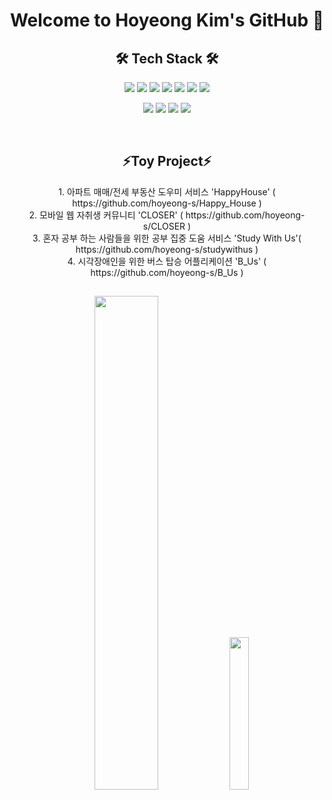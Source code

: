 <h1 align="center">Welcome to Hoyeong Kim's GitHub 👋</h1>

<h2 align="center"><b>🛠 Tech Stack 🛠</b></h2>
<p align="center">
<img src="https://img.shields.io/badge/Java-007396?style=flat-square&logo=JAVA&logoColor=white"/></a>
<img src="https://img.shields.io/badge/JavaScript-F7DF1E?style=flat-square&logo=JavaScript&logoColor=white"/></a>
<img src="https://img.shields.io/badge/MySQL-4479A1?style=flat-square&logo=MySQL&logoColor=white"/></a>
<img src="https://img.shields.io/badge/SpringBoot-6DB33F?style=flat-square&logo=SpringBoot&logoColor=white"/></a>
<img src="https://img.shields.io/badge/Amazon AWS-232F3E?style=flat-square&logo=Amazon%20AWS&logoColor=white"/></a>
<img src="https://img.shields.io/badge/Docker-2496ED?style=flat-square&logo=Docker&logoColor=white"/></a>
<img src="https://img.shields.io/badge/Jenkins-D24939?style=flat-square&logo=Jenkins&logoColor=white"/></a></p>
<p align="center">
<img src="https://img.shields.io/badge/react-61DAFB?style=for-the-badge&logo=react&logoColor=black"/></a>
<img src="https://img.shields.io/badge/vue.js-4FC08D?style=for-the-badge&logo=vue.js&logoColor=white"/></a>
  <img src="https://img.shields.io/badge/github-181717?style=for-the-badge&logo=github&logoColor=white"/></a>
<img src="https://img.shields.io/badge/linux-FCC624?style=for-the-badge&logo=linux&logoColor=black"/></a>
  </p>

</br>

<h2 align="center"><b>⚡Toy Project⚡</b></h2>
<p align="center">
  1. 아파트 매매/전세 부동산 도우미 서비스 'HappyHouse' ( https://github.com/hoyeong-s/Happy_House ) </br>
  2. 모바일 웹 자취생 커뮤니티 'CLOSER' ( https://github.com/hoyeong-s/CLOSER ) </br>
  3. 혼자 공부 하는 사람들을 위한 공부 집중 도움 서비스 'Study With Us'( https://github.com/hoyeong-s/studywithus )</br>
  4. 시각장애인을 위한 버스 탑승 어플리케이션 'B_Us' ( https://github.com/hoyeong-s/B_Us )</br>
</p>

<h2></h2>
<p align="center">
<img src="http://mazassumnida.wtf/api/v2/generate_badge?boj=junghoon401" width="45%">
  <img src="https://github-readme-stats.vercel.app/api/top-langs/?username=hoyeong-s" width="25%">
</p>
